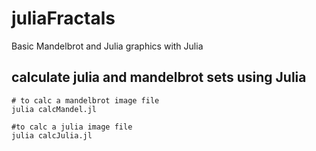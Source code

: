 # juliaFractals

Basic Mandelbrot and Julia graphics with Julia

## calculate julia and mandelbrot sets using Julia

```
# to calc a mandelbrot image file
julia calcMandel.jl 

#to calc a julia image file
julia calcJulia.jl
```

